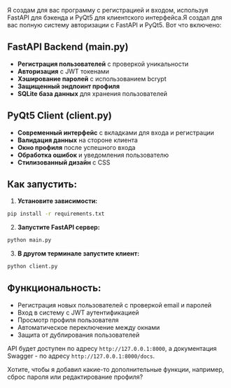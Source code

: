 Я создам для вас программу с регистрацией и входом, используя FastAPI для бэкенда и PyQt5 для клиентского интерфейса.Я создал для вас полную систему авторизации с FastAPI и PyQt5. Вот что включено:

## FastAPI Backend (main.py)
- **Регистрация пользователей** с проверкой уникальности
- **Авторизация** с JWT токенами 
- **Хэширование паролей** с использованием bcrypt
- **Защищенный эндпоинт профиля**
- **SQLite база данных** для хранения пользователей

## PyQt5 Client (client.py)
- **Современный интерфейс** с вкладками для входа и регистрации
- **Валидация данных** на стороне клиента
- **Окно профиля** после успешного входа
- **Обработка ошибок** и уведомления пользователю
- **Стилизованный дизайн** с CSS

## Как запустить:

1. **Установите зависимости:**
```bash
pip install -r requirements.txt
```

2. **Запустите FastAPI сервер:**
```bash
python main.py
```

3. **В другом терминале запустите клиент:**
```bash
python client.py
```

## Функциональность:
- Регистрация новых пользователей с проверкой email и паролей
- Вход в систему с JWT аутентификацией
- Просмотр профиля пользователя
- Автоматическое переключение между окнами
- Защита от дублирования пользователей

API будет доступен по адресу `http://127.0.0.1:8000`, а документация Swagger - по адресу `http://127.0.0.1:8000/docs`.

Хотите, чтобы я добавил какие-то дополнительные функции, например, сброс пароля или редактирование профиля?